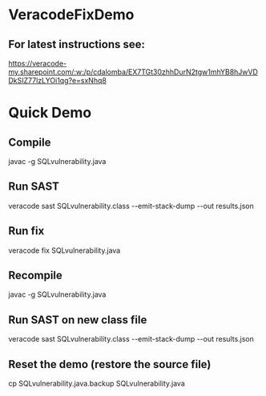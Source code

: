 # VeracodeFixDemo

## For latest instructions see: 
https://veracode-my.sharepoint.com/:w:/p/cdalomba/EX7TGt30zhhDurN2tgw1mhYB8hJwVDDkSIZ77lzLYOi1qg?e=sxNhq8

# Quick Demo
## Compile

javac -g SQLvulnerability.java

## Run SAST

veracode sast SQLvulnerability.class --emit-stack-dump --out results.json

## Run fix

veracode fix SQLvulnerability.java

## Recompile

javac -g SQLvulnerability.java

## Run SAST on new class file

veracode sast SQLvulnerability.class --emit-stack-dump --out results.json

## Reset the demo (restore the source file)

cp SQLvulnerability.java.backup SQLvulnerability.java

